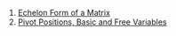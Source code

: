 1. [Echelon Form of a Matrix](https://youtu.be/wY4TAheBsj4)
2. [Pivot Positions, Basic and Free Variables](https://youtu.be/Joowdk-_pAI)
